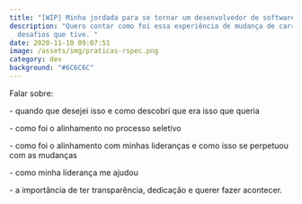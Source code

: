 ```yaml
---
title: "[WIP] Minha jordada para se tornar um desenvolvedor de software"
description: "Quero contar como foi essa experiência de mudança de carreira e os
  desafios que tive. "
date: 2020-11-10 09:07:51
image: /assets/img/praticas-rspec.png
category: dev
background: "#6C6C6C"
---
```

Falar sobre: 

\- quando que desejei isso e como descobri que era isso que queria

\- como foi o alinhamento no processo seletivo

\- como foi o alinhamento com minhas lideranças e como isso se perpetuou com as mudanças

\- como minha liderança me ajudou

\- a importância de ter transparência, dedicação e querer fazer acontecer.